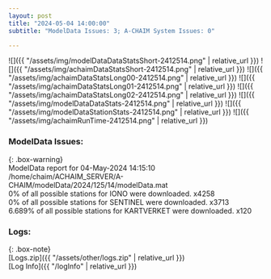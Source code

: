 ```yaml
---
layout: post
title: "2024-05-04 14:00:00"
subtitle: "ModelData Issues: 3; A-CHAIM System Issues: 0"

---
```


![]({{ "/assets/img/modelDataDataStatsShort-2412514.png" | relative_url }})
![]({{ "/assets/img/achaimDataStatsShort-2412514.png" | relative_url }})
![]({{ "/assets/img/achaimDataStatsLong00-2412514.png" | relative_url }})
![]({{ "/assets/img/achaimDataStatsLong01-2412514.png" | relative_url }})
![]({{ "/assets/img/achaimDataStatsLong02-2412514.png" | relative_url }})
![]({{ "/assets/img/modelDataDataStats-2412514.png" | relative_url }})
![]({{ "/assets/img/modelDataStationStats-2412514.png" | relative_url }})
![]({{ "/assets/img/achaimRunTime-2412514.png" | relative_url }})


### ModelData Issues:  
  
{: .box-warning}  
 ModelData report for 04-May-2024 14:15:10   
 /home/chaim/ACHAIM_SERVER/A-CHAIM/modelData/2024/125/14/modelData.mat   
 0% of all possible stations for IONO were downloaded. x4258   
 0% of all possible stations for SENTINEL were downloaded. x3713   
 6.689% of all possible stations for KARTVERKET were downloaded. x120   
  


### Logs:  
  
{: .box-note}  
[Logs.zip]({{ "/assets/other/logs.zip" | relative_url }})  
[Log Info]({{ "/logInfo" | relative_url }})  
